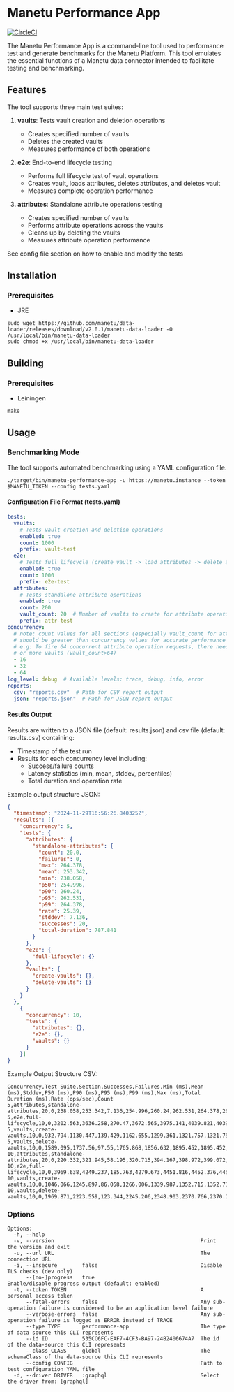 # Manetu Performance App

[![CircleCI](https://circleci.com/gh/manetu/data-loader/tree/master.svg?style=svg)](https://circleci.com/gh/manetu/data-loader/tree/master)

The Manetu Performance App is a command-line tool used to performance test and generate benchmarks for the Manetu Platform. This tool emulates the essential functions of a Manetu data connector intended to facilitate testing and benchmarking.

## Features

The tool supports three main test suites:

1. **vaults**: Tests vault creation and deletion operations
    - Creates specified number of vaults
    - Deletes the created vaults
    - Measures performance of both operations

2. **e2e**: End-to-end lifecycle testing
    - Performs full lifecycle test of vault operations
    - Creates vault, loads attributes, deletes attributes, and deletes vault
    - Measures complete operation performance

3. **attributes**: Standalone attribute operations testing
    - Creates specified number of vaults
    - Performs attribute operations across the vaults
    - Cleans up by deleting the vaults
    - Measures attribute operation performance

See config file section on how to enable and modify the tests

## Installation

### Prerequisites
- JRE

```shell
sudo wget https://github.com/manetu/data-loader/releases/download/v2.0.1/manetu-data-loader -O /usr/local/bin/manetu-data-loader
sudo chmod +x /usr/local/bin/manetu-data-loader
```

## Building

### Prerequisites
- Leiningen

```shell
make
```

## Usage

### Benchmarking Mode
The tool supports automated benchmarking using a YAML configuration file.

```shell
./target/bin/manetu-performance-app -u https://manetu.instance --token $MANETU_TOKEN --config tests.yaml               
```

#### Configuration File Format (tests.yaml)
```yaml
tests:
  vaults:
    # Tests vault creation and deletion operations
    enabled: true
    count: 1000
    prefix: vault-test
  e2e:
    # Tests full lifecycle (create vault -> load attributes -> delete attributes -> delete vault)
    enabled: true
    count: 1000
    prefix: e2e-test
  attributes:
    # Tests standalone attribute operations
    enabled: true
    count: 200
    vault_count: 20  # Number of vaults to create for attribute operations
    prefix: attr-test
concurrency:
  # note: count values for all sections (especially vault_count for attributes) 
  # should be greater than concurrency values for accurate performance measurements
  # e.g: To fire 64 concurrent attribute operation requests, there needs to be 64 
  # or more vaults (vault_count>64)
  - 16
  - 32
  - 64
log_level: debug  # Available levels: trace, debug, info, error
reports:
  csv: "reports.csv"  # Path for CSV report output
  json: "reports.json"  # Path for JSON report output
```


#### Results Output
Results are written to a JSON file (default: results.json) and csv file (default: results.csv) containing:
- Timestamp of the test run
- Results for each concurrency level including:
    - Success/failure counts
    - Latency statistics (min, mean, stddev, percentiles)
    - Total duration and operation rate

Example output structure JSON:
```json
{
  "timestamp": "2024-11-29T16:56:26.840325Z",
  "results": [{
    "concurrency": 5,
    "tests": {
      "attributes": {
        "standalone-attributes": {
          "count": 20.0,
          "failures": 0,
          "max": 264.378,
          "mean": 253.342,
          "min": 238.058,
          "p50": 254.996,
          "p90": 260.24,
          "p95": 262.531,
          "p99": 264.378,
          "rate": 25.39,
          "stddev": 7.136,
          "successes": 20,
          "total-duration": 787.841
        }
      },
      "e2e": {
        "full-lifecycle": {}
      },
      "vaults": {
        "create-vaults": {},
        "delete-vaults": {}
      }
    }
  },
    {
      "concurrency": 10,
      "tests": {
        "attributes": {},
        "e2e": {},
        "vaults": {}
      }
    }]
}
```
Example Output Structure CSV:
```csv
Concurrency,Test Suite,Section,Successes,Failures,Min (ms),Mean (ms),Stddev,P50 (ms),P90 (ms),P95 (ms),P99 (ms),Max (ms),Total Duration (ms),Rate (ops/sec),Count
5,attributes,standalone-attributes,20,0,238.058,253.342,7.136,254.996,260.24,262.531,264.378,264.378,787.841,25.39,20.0
5,e2e,full-lifecycle,10,0,3202.563,3636.258,270.47,3672.565,3975.141,4039.821,4039.821,4039.821,7118.985,1.4,10.0
5,vaults,create-vaults,10,0,932.794,1130.447,139.429,1162.655,1299.361,1321.757,1321.757,1321.757,2243.901,4.46,10.0
5,vaults,delete-vaults,10,0,1589.095,1737.56,97.55,1765.868,1856.632,1895.452,1895.452,1895.452,3490.003,2.87,10.0
10,attributes,standalone-attributes,20,0,220.332,321.945,58.195,320.715,394.167,398.972,399.072,399.072,712.592,28.07,20.0
10,e2e,full-lifecycle,10,0,3969.638,4249.237,185.763,4279.673,4451.816,4452.376,4452.376,4452.376,4453.518,2.25,10.0
10,vaults,create-vaults,10,0,1046.066,1245.897,86.058,1266.006,1339.987,1352.715,1352.715,1352.715,1354.455,7.38,10.0
10,vaults,delete-vaults,10,0,1969.871,2223.559,123.344,2245.206,2348.903,2370.766,2370.766,2370.766,2372.024,4.22,10.0
```

### Options
```
Options:
  -h, --help
  -v, --version                                               Print the version and exit
  -u, --url URL                                               The connection URL
  -i, --insecure        false                                 Disable TLS checks (dev only)
      --[no-]progress   true                                  Enable/disable progress output (default: enabled)
  -t, --token TOKEN                                           A personal access token
      --fatal-errors    false                                 Any sub-operation failure is considered to be an application level failure
      --verbose-errors  false                                 Any sub-operation failure is logged as ERROR instead of TRACE
      --type TYPE       performance-app                       The type of data source this CLI represents
      --id ID           535CC6FC-EAF7-4CF3-BA97-24B2406674A7  The id of the data-source this CLI represents
      --class CLASS     global                                The schemaClass of the data-source this CLI represents
      --config CONFIG                                         Path to test configuration YAML file
  -d, --driver DRIVER   :graphql                              Select the driver from: [graphql]
```
